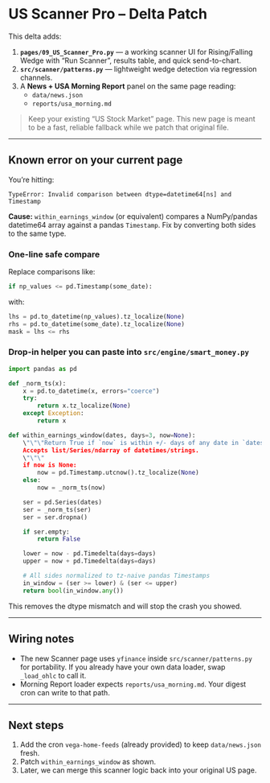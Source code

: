 
# US Scanner Pro – Delta Patch

This delta adds:
1. **`pages/09_US_Scanner_Pro.py`** — a working scanner UI for Rising/Falling Wedge with “Run Scanner”, results table, and quick send-to-chart.
2. **`src/scanner/patterns.py`** — lightweight wedge detection via regression channels.
3. A **News + USA Morning Report** panel on the same page reading:
   - `data/news.json`
   - `reports/usa_morning.md`

> Keep your existing “US Stock Market” page. This new page is meant to be a fast, reliable fallback while we patch that original file.

---

## Known error on your current page
You’re hitting:
```
TypeError: Invalid comparison between dtype=datetime64[ns] and Timestamp
```
**Cause:** `within_earnings_window` (or equivalent) compares a NumPy/pandas datetime64 array against a pandas `Timestamp`. Fix by converting both sides to the same type.

### One-line safe compare
Replace comparisons like:
```python
if np_values <= pd.Timestamp(some_date):
```
with:
```python
lhs = pd.to_datetime(np_values).tz_localize(None)
rhs = pd.to_datetime(some_date).tz_localize(None)
mask = lhs <= rhs
```

### Drop-in helper you can paste into `src/engine/smart_money.py`
```python
import pandas as pd

def _norm_ts(x):
    x = pd.to_datetime(x, errors="coerce")
    try:
        return x.tz_localize(None)
    except Exception:
        return x

def within_earnings_window(dates, days=3, now=None):
    \"\"\"Return True if `now` is within +/- days of any date in `dates`.
    Accepts list/Series/ndarray of datetimes/strings.
    \"\"\"
    if now is None:
        now = pd.Timestamp.utcnow().tz_localize(None)
    else:
        now = _norm_ts(now)

    ser = pd.Series(dates)
    ser = _norm_ts(ser)
    ser = ser.dropna()

    if ser.empty:
        return False

    lower = now - pd.Timedelta(days=days)
    upper = now + pd.Timedelta(days=days)

    # All sides normalized to tz-naive pandas Timestamps
    in_window = (ser >= lower) & (ser <= upper)
    return bool(in_window.any())
```
This removes the dtype mismatch and will stop the crash you showed.

---

## Wiring notes
- The new Scanner page uses `yfinance` inside `src/scanner/patterns.py` for portability. If you already have your own data loader, swap `_load_ohlc` to call it.
- Morning Report loader expects `reports/usa_morning.md`. Your digest cron can write to that path.

---

## Next steps
1. Add the cron `vega-home-feeds` (already provided) to keep `data/news.json` fresh.
2. Patch `within_earnings_window` as shown.
3. Later, we can merge this scanner logic back into your original US page.
